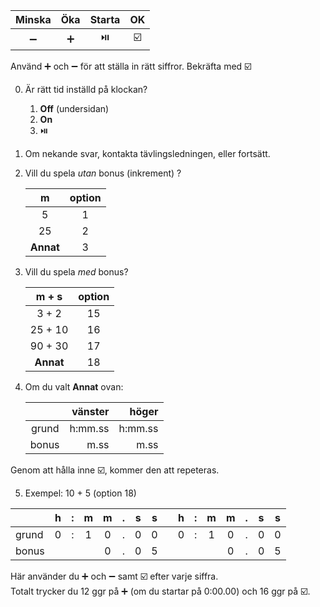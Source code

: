 |Minska|Öka|Starta|OK|
|:-:|:-:|:-:|:-:|
|➖|➕|⏯️|☑️|

Använd ➕ och ➖ för att ställa in rätt siffror.
Bekräfta med ☑️

0. Är rätt tid inställd på klockan?
	1. **Off** (undersidan)
	2. **On**
	3. ⏯️

1. Om nekande svar, kontakta tävlingsledningen, eller fortsätt.

2. Vill du spela *utan* bonus (inkrement) ?

	|m|option|
	|:-:|:-:|
	|5|1|
	|25|2|
	|**Annat**|3|

3. Vill du spela *med* bonus?

	|m + s|option|
	|:-:|:-:|
	|3 + 2|15|
	|25 + 10|16|
	|90 + 30|17|
	|**Annat**|18|

4. Om du valt **Annat** ovan:

	||vänster|höger|
	|:-:|-:|-:|
	|grund|h:mm.ss|h:mm.ss|
	|bonus|m.ss|m.ss|

Genom att hålla inne ☑️, kommer den att repeteras.

5. Exempel: 10 + 5 (option 18)

||h|:|m|m|.|s|s||h|:|m|m|.|s|s|
|-|:-:|:-:|:-:|:-:|:-:|:-:|:-:|:-:|:-:|:-:|:-:|:-:|:-:|:-:|:-:|
|grund|0|:|1|0|.|0|0||0|:|1|0|.|0|0|
|bonus||||0|.|0|5|||||0|.|0|5|


Här använder du ➕ och ➖ samt ☑️ efter varje siffra.  
Totalt trycker du 12 ggr på ➕ (om du startar på 0:00.00) och 16 ggr på ☑️.
